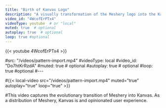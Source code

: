 ```yaml
---
title: "Birth of Kanvas Logo"
description: "A visually transformation of the Meshery logo into the Kanvas logo."
video_id: "4WcofErPTx4"
videoType: youtube  # or "local"
muted: true  # optional
autoplay: true  # optional
loop: true #optional
---
```


{{< youtube 4WcofErPTx4 >}}


#src: "/videos/pattern-import.mp4"
#videoType: local
#video_id: "Do7htKrRzdA"
#muted: true  # optional
#autoplay: true  # optional
#loop: true #optional
#---

#{{< local-video src="/videos/pattern-import.mp4" muted="true" autoplay="true" loop="true" >}}

#This video captures the evolutionary transition of Meshery into Kanvas. As a distribution of Meshery, Kanvas is and opinionated user experience. 
